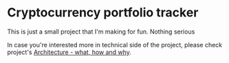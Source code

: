 # Cryptocurrency portfolio tracker

This is just a small project that I'm making for fun. Nothing serious

In case you're interested more in technical side of the project, please check project's [Architecture - what, how and why](https://github.com/goran-zdjelar/crypto-portfolio-tracker-backend/wiki/Architecture-%E2%80%90-what,-how-and-why).
